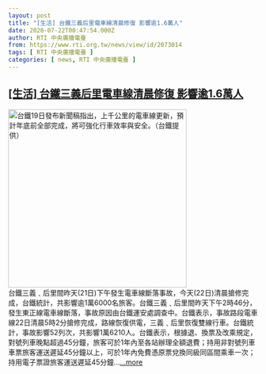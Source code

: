 ```yaml
---
layout: post
title: "[生活] 台鐵三義后里電車線清晨修復 影響逾1.6萬人"
date: 2020-07-22T00:47:54.000Z
author: RTI 中央廣播電臺
from: https://www.rti.org.tw/news/view/id/2073014
tags: [ RTI 中央廣播電臺 ]
categories: [ news, RTI 中央廣播電臺 ]
---
```

<!--1595378874000-->
[[生活] 台鐵三義后里電車線清晨修復 影響逾1.6萬人](https://www.rti.org.tw/news/view/id/2073014)
------

<div>
<img src="https://static.rti.org.tw/assets/thumbnails/2020/01/19/20200119000096M.jpg" width="360" alt="台鐵19日發布新聞稿指出，上千公里的電車線更新，預計年底前全部完成，將可強化行車效率與安全。（台鐵提供）" title="台鐵19日發布新聞稿指出，上千公里的電車線更新，預計年底前全部完成，將可強化行車效率與安全。（台鐵提供）"><br>台鐵三義﹑后里間昨天(21日)下午發生電車線斷落事故，今天(22日)清晨搶修完成，台鐵統計，共影響逾1萬6000名旅客。台鐵三義﹑后里間昨天下午2時46分，發生東正線電車線斷落，事故原因由台鐵運安處調查中。台鐵表示，事故路段電車線22日清晨5時2分搶修完成，路線恢復供電，三義﹑后里恢復雙線行車。台鐵統計，事故影響52列次，共影響1萬6210人。台鐵表示，根據退、換票及改乘規定，對號列車晚點超過45分鐘，旅客可於1年內至各站辦理全額退費；持用非對號列車車票旅客運送遲延45分鐘以上，可於1年內免費憑原票兌換同級同區間乘車一次；持用電子票證旅客運送遲延45分鐘...<a target="_blank" href="https://www.rti.org.tw/news/view/id/2073014">...more</a>
</div>
